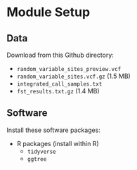 # Module Setup

## Data

Download from this Github directory:

* `random_variable_sites_preview.vcf`
* `random_variable_sites.vcf.gz` (1.5 MB)
* `integrated_call_samples.txt`
* `fst_results.txt.gz` (1.4 MB)

## Software

Install these software packages:

* R packages (install within R)
	* `tidyverse`
	* `ggtree`